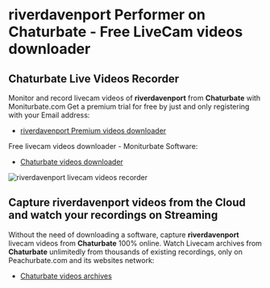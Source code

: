 # riverdavenport Performer on Chaturbate - Free LiveCam videos downloader

## Chaturbate Live Videos Recorder

Monitor and record livecam videos of **riverdavenport** from **Chaturbate** with Moniturbate.com
Get a premium trial for free by just and only registering with your Email address:
* [riverdavenport Premium videos downloader](https://moniturbate.com/request-demo-licence-key.html)

Free livecam videos downloader - Moniturbate Software:
* [Chaturbate videos downloader](https://moniturbate.com/moniturbate-download-software.html)

![riverdavenport livecam videos recorder](https://peachurnet.com/templates/moniturbate-software.png)


## Capture riverdavenport videos from the Cloud and watch your recordings on Streaming

Without the need of downloading a software, capture **riverdavenport** livecam videos from **Chaturbate** 100% online.
Watch Livecam archives from **Chaturbate** unlimitedly from thousands of existing recordings, only on Peachurbate.com and its websites network:
* [Chaturbate videos archives](https://peachurnet.com/)